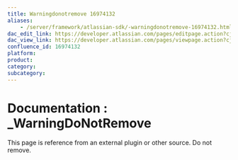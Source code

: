 ```yaml
---
title: Warningdonotremove 16974132
aliases:
    - /server/framework/atlassian-sdk/-warningdonotremove-16974132.html
dac_edit_link: https://developer.atlassian.com/pages/editpage.action?cjm=wozere&pageId=16974132
dac_view_link: https://developer.atlassian.com/pages/viewpage.action?cjm=wozere&pageId=16974132
confluence_id: 16974132
platform:
product:
category:
subcategory:
---
```

# Documentation : \_WarningDoNotRemove

This page is reference from an external plugin or other source. Do not remove.

























